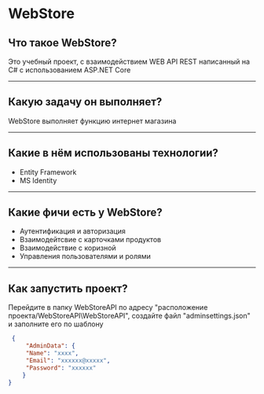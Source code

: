 # WebStore
## Что такое WebStore?
 Это учебный проект, c взаимодействием WEB API REST написанный на C# с использованием ASP.NET Core

--- 
## Какую задачу он выполняет?
 WebStore выполняет функцию интернет магазина

---

## Какие в нём использованы технологии?
* Entity Framework
* MS Identity
---
## Какие фичи есть у WebStore?
* Аутентификация и авторизация
* Взаимодейтсвие с карточками продуктов
* Взаимодействие с коризной
* Управления пользователями и ролями

---
## Как запустить проект?
 Перейдите в папку WebStoreAPI по адресу "расположение проекта/WebStoreAPI\WebStoreAPI", создайте файл "adminsettings.json" и заполните его по шаблону 

``` json
 {  
     "AdminData": {      
     "Name": "xxxx",
     "Email": "xxxxxx@xxxxx",
     "Password": "xxxxxx"
    }
}
 ```


